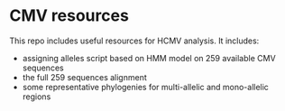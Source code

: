 # CMV resources

This repo includes useful resources for HCMV analysis. It includes:

- assigning alleles script based on HMM model on 259 available CMV sequences
- the full 259 sequences alignment
- some representative phylogenies for multi-allelic and mono-allelic regions
